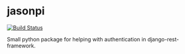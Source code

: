 # jasonpi

[![Build Status](https://travis-ci.org/gobadiah/jasonpi.svg?branch=master)](https://travis-ci.org/gobadiah/jasonpi)

Small python package for helping with authentication in django-rest-framework.
